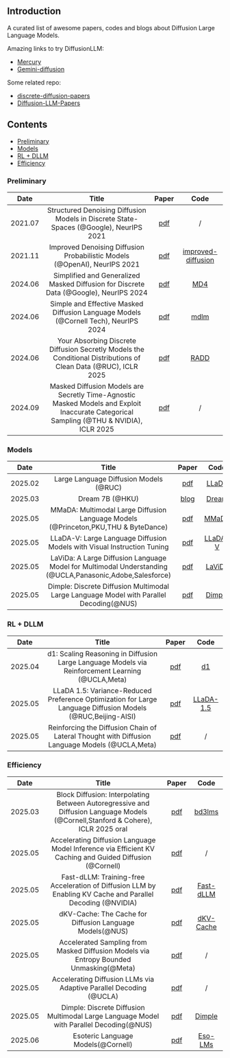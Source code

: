 ## Introduction
A curated list of awesome papers, codes and blogs about Diffusion Large Language Models. 

Amazing links to try DiffusionLLM:
- [Mercury](https://www.inceptionlabs.ai/introducing-mercury)
- [Gemini-diffusion](https://deepmind.google/models/gemini-diffusion/)

Some related repo:
- [discrete-diffusion-papers](https://github.com/hanyang1999/discrete-diffusion-papers)
- [Diffusion-LLM-Papers](https://github.com/ML-GSAI/Diffusion-LLM-Papers)

## Contents
* [Preliminary](#preliminary)
* [Models](#models)
* [RL + DLLM](#rl--dllm)
* [Efficiency](#efficiency)


### Preliminary
<div id="preliminary"></div>

|Date|Title|Paper|Code|
|:---:|:---:|:---:|:---:|
|2021.07|Structured Denoising Diffusion Models in Discrete State-Spaces (@Google), NeurIPS 2021| [pdf](https://arxiv.org/pdf/2107.03006) | / |
|2021.11|Improved Denoising Diffusion Probabilistic Models (@OpenAI), NeurIPS 2021| [pdf](https://arxiv.org/pdf/2102.09672)| [improved-diffusion](https://github.com/openai/improved-diffusion) |
|2024.06|Simplified and Generalized Masked Diffusion for Discrete Data (@Google), NeurIPS 2024|[pdf](https://arxiv.org/pdf/2406.04329)|[MD4](https://github.com/google-deepmind/md4)|
|2024.06|Simple and Effective Masked Diffusion Language Models (@Cornell Tech), NeurIPS 2024|[pdf](https://arxiv.org/pdf/2406.07524)|[mdlm](https://github.com/kuleshov-group/mdlm)|
|2024.06|Your Absorbing Discrete Diffusion Secretly Models the Conditional Distributions of Clean Data (@RUC), ICLR 2025|[pdf](https://arxiv.org/pdf/2406.03736)|[RADD](https://github.com/ML-GSAI/RADD)|
|2024.09|Masked Diffusion Models are Secretly Time-Agnostic Masked Models and Exploit Inaccurate Categorical Sampling (@THU & NVIDIA), ICLR 2025|[pdf](https://arxiv.org/pdf/2409.02908)|/|

### Models
<div id="models"></div>

|Date|Title|Paper|Code|
|:---:|:---:|:---:|:---:|
|2025.02| Large Language Diffusion Models (@RUC) | [pdf](https://arxiv.org/pdf/2502.09992) | [LLaDA](https://github.com/ML-GSAI/LLaDA)|
|2025.03| Dream 7B (@HKU) | [blog](https://hkunlp.github.io/blog/2025/dream/) | [Dream](https://github.com/HKUNLP/Dream) |
|2025.05| MMaDA: Multimodal Large Diffusion Language Models (@Princeton,PKU,THU & ByteDance) | [pdf](https://arxiv.org/pdf/2505.15809) | [MMaDA](https://github.com/Gen-Verse/MMaDA)|
|2025.05| LLaDA-V: Large Language Diffusion Models with Visual Instruction Tuning|[pdf](https://arxiv.org/pdf/2505.16933)|[LLaDA-V](https://github.com/ML-GSAI/LLaDA-V)|
| 2025.05 | LaViDa: A Large Diffusion Language Model for Multimodal Understanding (@UCLA,Panasonic,Adobe,Salesforce) |  [pdf](http://arxiv.org/pdf/2505.19223) | [LaViDa](https://github.com/jacklishufan/LaViDa) |
| 2025.05 | Dimple: Discrete Diffusion Multimodal Large Language Model with Parallel Decoding(@NUS)|   [pdf](https://arxiv.org/pdf/2505.16990) | [Dimple](https://github.com/yu-rp/Dimple) |

### RL + DLLM
<div id="rl--dllm"></div>

|Date|Title|Paper|Code|
|:---:|:---:|:---:|:---:|
| 2025.04 | d1: Scaling Reasoning in Diffusion Large Language Models via Reinforcement Learning (@UCLA,Meta) | [pdf](https://arxiv.org/pdf/2504.12216) | [d1](https://github.com/dllm-reasoning/d1) |
| 2025.05 | LLaDA 1.5: Variance-Reduced Preference Optimization for Large Language Diffusion Models (@RUC,Beijing-AISI) | [pdf](http://arxiv.org/pdf/2505.19223) | [LLaDA-1.5](https://github.com/ML-GSAI/LLaDA-1.5) |
| 2025.05 | Reinforcing the Diffusion Chain of Lateral Thought with Diffusion Language Models (@UCLA,Meta) | [pdf](https://arxiv.org/pdf/2505.10446) | / |

### Efficiency
<div id="efficiency"></div>

|Date|Title|Paper|Code|
|:---:|:---:|:---:|:---:|
|2025.03|Block Diffusion: Interpolating Between Autoregressive and Diffusion Language Models (@Cornell,Stanford & Cohere), ICLR 2025 oral| [pdf](https://arxiv.org/pdf/2503.09573)|[bd3lms](https://github.com/kuleshov-group/bd3lms)|
|2025.05|Accelerating Diffusion Language Model Inference via Efficient KV Caching and Guided Diffusion (@Cornell)|[pdf](https://arxiv.org/pdf/2505.21467) | / |
|2025.05|Fast-dLLM: Training-free Acceleration of Diffusion LLM by Enabling KV Cache and Parallel Decoding (@NVIDIA) |[pdf](https://arxiv.org/pdf/2505.22618)|[Fast-dLLM](https://github.com/NVlabs/Fast-dLLM)
|2025.05|dKV-Cache: The Cache for Diffusion Language Models(@NUS)|[pdf](https://arxiv.org/pdf/2505.15781) | [dKV-Cache](https://github.com/horseee/dKV-Cache) |
|2025.05|Accelerated Sampling from Masked Diffusion Models via Entropy Bounded Unmasking(@Meta)|[pdf](https://arxiv.org/pdf/2505.24857) | / |
|2025.05|Accelerating Diffusion LLMs via Adaptive Parallel Decoding (@UCLA)|[pdf](https://www.arxiv.org/pdf/2506.00413)| / |
|2025.05|Dimple: Discrete Diffusion Multimodal Large Language Model with Parallel Decoding(@NUS) |[pdf](https://arxiv.org/pdf/2505.16990)| [Dimple](https://github.com/yu-rp/Dimple)|
|2025.06|Esoteric Language Models(@Cornell) |[pdf](https://arxiv.org/pdf/2506.01928)|[Eso-LMs](https://s-sahoo.com/Eso-LMs/)|
